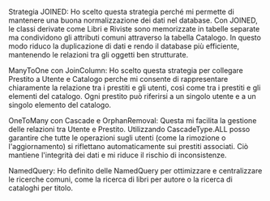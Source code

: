 Strategia JOINED:
Ho scelto questa strategia perché mi permette di mantenere una buona normalizzazione dei dati nel database. 
Con JOINED, le classi derivate come Libri e Riviste sono memorizzate in tabelle separate ma condividono gli attributi comuni attraverso la tabella Catalogo.
In questo modo riduco la duplicazione di dati e rendo il database più efficiente, mantenendo le relazioni tra gli oggetti ben strutturate.

ManyToOne con JoinColumn:
Ho scelto questa strategia per collegare Prestito a Utente e Catalogo perche mi consente di rappresentare chiaramente la relazione tra i prestiti e gli utenti,
così come tra i prestiti e gli elementi del catalogo. 
Ogni prestito può riferirsi a un singolo utente e a un singolo elemento del catalogo.

OneToMany con Cascade e OrphanRemoval:
Questa mi facilita la gestione delle relazioni tra Utente e Prestito. 
Utilizzando CascadeType.ALL posso garantire che tutte le operazioni sugli utenti (come la rimozione o l'aggiornamento) 
si riflettano automaticamente sui prestiti associati. Ciò mantiene l'integrità dei dati e mi riduce il rischio di inconsistenze.

NamedQuery: Ho definito delle NamedQuery per ottimizzare e centralizzare le ricerche comuni,
come la ricerca di libri per autore o la ricerca di cataloghi per titolo. 
